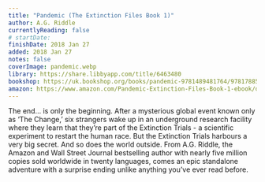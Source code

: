 ```yaml
---
title: "Pandemic (The Extinction Files Book 1)"
author: A.G. Riddle
currentlyReading: false
# startDate:
finishDate: 2018 Jan 27
added: 2018 Jan 27
notes: false
coverImage: pandemic.webp
library: https://share.libbyapp.com/title/6463480
bookshop: https://uk.bookshop.org/books/pandemic-9781489481764/9781788541282
amazon: https://www.amazon.com/Pandemic-Extinction-Files-Book-1-ebook/dp/B06Y382BHS
---
```


The end… is only the beginning. After a mysterious global event known only as ‘The Change,’ six strangers wake up in an underground research facility where they learn that they’re part of the Extinction Trials - a scientific experiment to restart the human race. But the Extinction Trials harbours a very big secret. And so does the world outside. From A.G. Riddle, the Amazon and Wall Street Journal bestselling author with nearly five million copies sold worldwide in twenty languages, comes an epic standalone adventure with a surprise ending unlike anything you’ve ever read before.  
